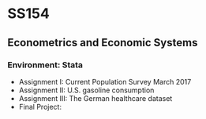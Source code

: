 # SS154
## Econometrics and Economic Systems
### Environment: Stata

- Assignment I: Current Population Survey March 2017
- Assignment II: U.S. gasoline consumption
- Assignment III: The German healthcare dataset
- Final Project:  
